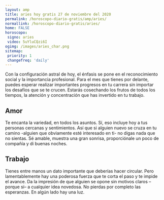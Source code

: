 ```yaml
---
layout: amp
title: aries hoy gratis 27 de noviembre del 2020 
permalink: /horoscopo-diario-gratis/amp/aries/
normallink: /horoscopo-diario-gratis/aries/
home: FALSE
horoscopo:
 signo: aries
 video: 5uYluCQzi6I
ogimg: /images/aries_char.png
sitemap:
 priority: 1
 changefreq: 'daily'
---
```



Con la configuración astral de hoy, el énfasis se pone en el reconocimiento social y la importancia profesional. Para el mes que tienes por delante, puedes esperar realizar importantes progresos en tu carrera sin importar los desafíos que se te crucen. Estarás cosechando los frutos de todos los tiempos, la atención y concentración que has invertido en tu trabajo.

## Amor

Te encanta la variedad, en todos los asuntos. Sí, eso incluye hoy a tus personas cercanas y sentimientos. Así que si alguien nuevo se cruza en tu camino -alguien que obviamente esté interesado en ti- no digas nada que no sientas. Sé amable, muestra una gran sonrisa, proporciónale un poco de compañía y di buenas noches.

## Trabajo

Tienes entre manos un dato importante que deberías hacer circular. Pero lamentablemente hay una poderosa fuerza que te corta el paso y te impide el avance. Da la impresión de que alguien se opone sin motivos claros –porque sí– a cualquier idea novedosa. No pierdas por completo las esperanzas. En algún lado hay una luz.